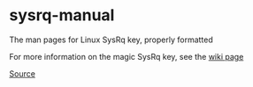 # sysrq-manual
The man pages for Linux SysRq key, properly formatted

For more information on the magic SysRq key, see the [wiki page](https://en.wikipedia.org/wiki/Magic_SysRq_key)

[Source](https://www.kernel.org/doc/html/v4.10/_sources/admin-guide/sysrq.txt)
